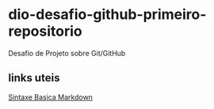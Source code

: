 # dio-desafio-github-primeiro-repositorio
Desafio de Projeto sobre Git/GitHub
## links uteis
[Sintaxe Basica Markdown](htpps://www.markdownguide.org/basic-syntax/)
